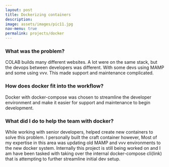 ```yaml
---
layout: post
title: Dockerizing containers
description: 
image: assets/images/pic11.jpg
nav-menu: true
permalink: projects/docker
---
```

    
### What was the problem?
COLAB builds many different websites. A lot were on the same stack, but the devops between developers was different. With some devs using MAMP and some using vvv. This made support and maintenance complicated.

### How does docker fit into the workflow?
Docker with docker-compose was chosen to streamline the developer environment and make it easier for support and maintenance to begin development. 

### What did I do to help the team with docker?
While working with senior developers, helped create new containers to solve this problem. I personally built the craft container however, Most of my expertise in this area was updating old MAMP and vvv environments to the new docker system. Internally this project is still being worked on and I am have been tasked with taking over the internal docker-compose cli(link) that is attempting to further streamline initial dev setup.